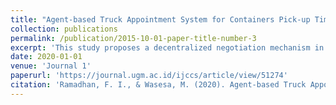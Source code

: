 ```yaml
---
title: "Agent-based Truck Appointment System for Containers Pick-up Time Negotiation"
collection: publications
permalink: /publication/2015-10-01-paper-title-number-3
excerpt: 'This study proposes a decentralized negotiation mechanism in TAS that allows trucking companies to adjust arrival times by utilizing the waiting time estimation provided by the terminal operator.'
date: 2020-01-01
venue: 'Journal 1'
paperurl: 'https://journal.ugm.ac.id/ijccs/article/view/51274'
citation: 'Ramadhan, F. I., & Wasesa, M. (2020). Agent-based Truck Appointment System for Containers Pick-up Time Negotiation. IJCCS (Indonesian Journal of Computing and Cybernetics Systems), 14(1), 81-90.'
---
```


